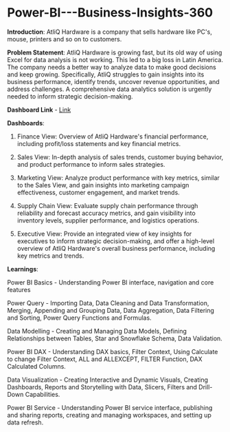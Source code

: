 # Power-BI---Business-Insights-360

**Introduction**: AtliQ Hardware is a company that sells hardware like PC's, mouse, printers and so on to customers. 

**Problem Statement**: AtliQ Hardware is growing fast, but its old way of using Excel for data analysis is not working. This led to a big loss in Latin America. The company needs a better way to analyze data to make good decisions and keep growing. Specifically, AtliQ struggles to gain insights into its business performance, identify trends, uncover revenue opportunities, and address challenges. A comprehensive data analytics solution is urgently needed to inform strategic decision-making.

**Dashboard Link** - [Link](https://app.powerbi.com/view?r=eyJrIjoiOGFiZDcxNDYtMWYzNi00N2ZmLWE3NjgtMjRjNGRmNDc3OWI3IiwidCI6ImM2ZTU0OWIzLTVmNDUtNDAzMi1hYWU5LWQ0MjQ0ZGM1YjJjNCJ9)

**Dashboards**:

1) Finance View: Overview of AtliQ Hardware's financial performance, including profit/loss statements and key financial metrics.

   
3) Sales View: In-depth analysis of sales trends, customer buying behavior, and product performance to inform sales strategies.

   
5) Marketing View: Analyze product performance with key metrics, similar to the Sales View, and gain insights into marketing campaign effectiveness, customer engagement, and market trends.

    
7) Supply Chain View: Evaluate supply chain performance through reliability and forecast accuracy metrics, and gain visibility into inventory levels, supplier performance, and logistics operations.

   
9) Executive View: Provide an integrated view of key insights for executives to inform strategic decision-making, and offer a high-level overview of AtliQ Hardware's overall business performance, including key metrics and trends.
    

**Learnings**:

Power BI Basics - Understanding Power BI interface, navigation and core features


Power Query - Importing Data, Data Cleaning and Data Transformation, Merging, Appending and Grouping Data, Data Aggregation, Data Filtering and Sorting, Power Query Functions and Formulas.


Data Modelling - Creating and Managing Data Models, Defining Relationships between Tables, Star and Snowflake Schema, Data Validation.


Power BI DAX - Understanding DAX basics, Filter Context, Using Calculate to change Filter Context, ALL and ALLEXCEPT, FILTER Function, DAX Calculated Columns.


Data Visualization - Creating Interactive and Dynamic Visuals, Creating Dashboards, Reports and Storytelling with Data, Slicers, Filters and Drill-Down Capabilities.


Power BI Service - Understanding Power BI service interface, publishing and sharing reports, creating and managing workspaces, and setting up data refresh.
